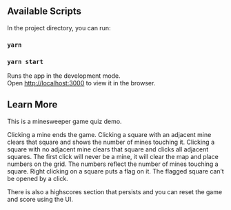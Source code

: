 ## Available Scripts

In the project directory, you can run:

### `yarn`

### `yarn start`

Runs the app in the development mode.\
Open [http://localhost:3000](http://localhost:3000) to view it in the browser.

## Learn More

This is a minesweeper game quiz demo.

Clicking a mine ends the game.
Clicking a square with an adjacent mine clears that square and shows the number of mines touching it.
Clicking a square with no adjacent mine clears that square and clicks all adjacent squares.
The first click will never be a mine, it will clear the map and place numbers on the grid.
The numbers reflect the number of mines touching a square.
Right clicking on a square puts a flag on it. The flagged square can’t be opened by a click.

There is also a highscores section that persists and you can reset the game and score using the UI.
